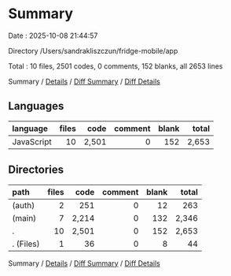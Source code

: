 # Summary

Date : 2025-10-08 21:44:57

Directory /Users/sandrakliszczun/fridge-mobile/app

Total : 10 files,  2501 codes, 0 comments, 152 blanks, all 2653 lines

Summary / [Details](details.md) / [Diff Summary](diff.md) / [Diff Details](diff-details.md)

## Languages
| language | files | code | comment | blank | total |
| :--- | ---: | ---: | ---: | ---: | ---: |
| JavaScript | 10 | 2,501 | 0 | 152 | 2,653 |

## Directories
| path | files | code | comment | blank | total |
| :--- | ---: | ---: | ---: | ---: | ---: |
| (auth) | 2 | 251 | 0 | 12 | 263 |
| (main) | 7 | 2,214 | 0 | 132 | 2,346 |
| . | 10 | 2,501 | 0 | 152 | 2,653 |
| . (Files) | 1 | 36 | 0 | 8 | 44 |

Summary / [Details](details.md) / [Diff Summary](diff.md) / [Diff Details](diff-details.md)